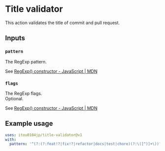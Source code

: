 # Title validator

This action validates the title of commit and pull request.

## Inputs

### `pattern`

The RegExp pattern.

See [RegExp() constructor - JavaScript | MDN](https://developer.mozilla.org/en-US/docs/Web/JavaScript/Reference/Global_Objects/RegExp/RegExp#parameters)

### `flags`

The RegExp flags.  
Optional.

See [RegExp() constructor - JavaScript | MDN](https://developer.mozilla.org/en-US/docs/Web/JavaScript/Reference/Global_Objects/RegExp/RegExp#parameters)

## Example usage

```yaml
uses: itou0104jp/title-validator@v1
with:
  pattern: '^(?:(?:feat!?|fix!?|refactor|docs|test|chore)(?:\([^)]+\))?: [A-Z].*[^ ]|release: v[0-9]+\.[0-9]+\.[0-9]+|revert: ".+") \(#[1-9][0-9]*\)$'
```
